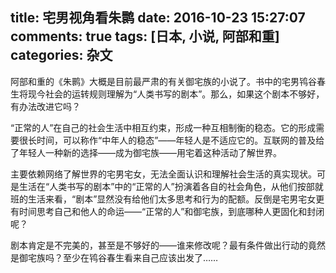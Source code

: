 title: 宅男视角看朱鹮
date: 2016-10-23 15:27:07
comments: true
tags: [日本, 小说, 阿部和重]
categories: 杂文
---

阿部和重的《朱鹮》大概是目前最严肃的有关御宅族的小说了。书中的宅男鸨谷春生将现今社会的运转规则理解为“人类书写的剧本”。那么，如果这个剧本不够好，有办法改进它吗？

“正常的人”在自己的社会生活中相互约束，形成一种互相制衡的稳态。它的形成需要很长时间，可以称作“中年人的稳态”——年轻人是不适应它的。互联网的普及给了年轻人一种新的选择——成为御宅族——用宅着这种活动了解世界。
<!--more-->
主要依赖网络了解世界的宅男宅女，无法全面认识和理解社会生活的真实现状。可是生活在“人类书写的剧本”中的“正常的人”扮演着各自的社会角色，从他们按部就班的生活来看，“剧本”显然没有给他们太多思考和行为的配额。反倒是宅男宅女更有时间思考自己和他人的命运——“正常的人”和御宅族，到底哪种人更固化和封闭呢？

剧本肯定是不完美的，甚至是不够好的——谁来修改呢？最有条件做出行动的竟然是御宅族吗？至少在鸨谷春生看来自己应该出发了……